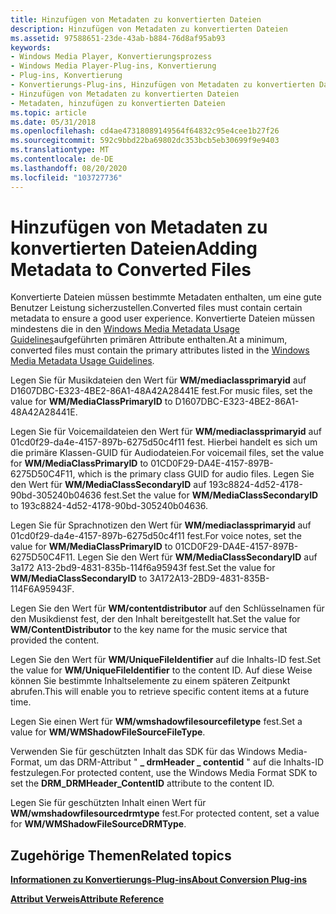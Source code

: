 ```yaml
---
title: Hinzufügen von Metadaten zu konvertierten Dateien
description: Hinzufügen von Metadaten zu konvertierten Dateien
ms.assetid: 97588651-23de-43ab-b884-76d8af95ab93
keywords:
- Windows Media Player, Konvertierungsprozess
- Windows Media Player-Plug-ins, Konvertierung
- Plug-ins, Konvertierung
- Konvertierungs-Plug-ins, Hinzufügen von Metadaten zu konvertierten Dateien
- Hinzufügen von Metadaten zu konvertierten Dateien
- Metadaten, hinzufügen zu konvertierten Dateien
ms.topic: article
ms.date: 05/31/2018
ms.openlocfilehash: cd4ae47318089149564f64832c95e4cee1b27f26
ms.sourcegitcommit: 592c9bbd22ba69802dc353bcb5eb30699f9e9403
ms.translationtype: MT
ms.contentlocale: de-DE
ms.lasthandoff: 08/20/2020
ms.locfileid: "103727736"
---
```

# <a name="adding-metadata-to-converted-files"></a><span data-ttu-id="3fb22-109">Hinzufügen von Metadaten zu konvertierten Dateien</span><span class="sxs-lookup"><span data-stu-id="3fb22-109">Adding Metadata to Converted Files</span></span>

<span data-ttu-id="3fb22-110">Konvertierte Dateien müssen bestimmte Metadaten enthalten, um eine gute Benutzer Leistung sicherzustellen.</span><span class="sxs-lookup"><span data-stu-id="3fb22-110">Converted files must contain certain metadata to ensure a good user experience.</span></span> <span data-ttu-id="3fb22-111">Konvertierte Dateien müssen mindestens die in den [Windows Media Metadata Usage Guidelines](/previous-versions/ms867702(v=msdn.10))aufgeführten primären Attribute enthalten.</span><span class="sxs-lookup"><span data-stu-id="3fb22-111">At a minimum, converted files must contain the primary attributes listed in the [Windows Media Metadata Usage Guidelines](/previous-versions/ms867702(v=msdn.10)).</span></span>

<span data-ttu-id="3fb22-112">Legen Sie für Musikdateien den Wert für **WM/mediaclassprimaryid** auf D1607DBC-E323-4BE2-86A1-48A42A28441E fest.</span><span class="sxs-lookup"><span data-stu-id="3fb22-112">For music files, set the value for **WM/MediaClassPrimaryID** to D1607DBC-E323-4BE2-86A1-48A42A28441E.</span></span>

<span data-ttu-id="3fb22-113">Legen Sie für Voicemaildateien den Wert für **WM/mediaclassprimaryid** auf 01cd0f29-da4e-4157-897b-6275d50c4f11 fest. Hierbei handelt es sich um die primäre Klassen-GUID für Audiodateien.</span><span class="sxs-lookup"><span data-stu-id="3fb22-113">For voicemail files, set the value for **WM/MediaClassPrimaryID** to 01CD0F29-DA4E-4157-897B-6275D50C4F11, which is the primary class GUID for audio files.</span></span> <span data-ttu-id="3fb22-114">Legen Sie den Wert für **WM/MediaClassSecondaryID** auf 193c8824-4d52-4178-90bd-305240b04636 fest.</span><span class="sxs-lookup"><span data-stu-id="3fb22-114">Set the value for **WM/MediaClassSecondaryID** to 193c8824-4d52-4178-90bd-305240b04636.</span></span>

<span data-ttu-id="3fb22-115">Legen Sie für Sprachnotizen den Wert für **WM/mediaclassprimaryid** auf 01cd0f29-da4e-4157-897b-6275d50c4f11 fest.</span><span class="sxs-lookup"><span data-stu-id="3fb22-115">For voice notes, set the value for **WM/MediaClassPrimaryID** to 01CD0F29-DA4E-4157-897B-6275D50C4F11.</span></span> <span data-ttu-id="3fb22-116">Legen Sie den Wert für **WM/MediaClassSecondaryID** auf 3a172 A13-2bd9-4831-835b-114f6a95943f fest.</span><span class="sxs-lookup"><span data-stu-id="3fb22-116">Set the value for **WM/MediaClassSecondaryID** to 3A172A13-2BD9-4831-835B-114F6A95943F.</span></span>

<span data-ttu-id="3fb22-117">Legen Sie den Wert für **WM/contentdistributor** auf den Schlüsselnamen für den Musikdienst fest, der den Inhalt bereitgestellt hat.</span><span class="sxs-lookup"><span data-stu-id="3fb22-117">Set the value for **WM/ContentDistributor** to the key name for the music service that provided the content.</span></span>

<span data-ttu-id="3fb22-118">Legen Sie den Wert für **WM/UniqueFileIdentifier** auf die Inhalts-ID fest.</span><span class="sxs-lookup"><span data-stu-id="3fb22-118">Set the value for **WM/UniqueFileIdentifier** to the content ID.</span></span> <span data-ttu-id="3fb22-119">Auf diese Weise können Sie bestimmte Inhaltselemente zu einem späteren Zeitpunkt abrufen.</span><span class="sxs-lookup"><span data-stu-id="3fb22-119">This will enable you to retrieve specific content items at a future time.</span></span>

<span data-ttu-id="3fb22-120">Legen Sie einen Wert für **WM/wmshadowfilesourcefiletype** fest.</span><span class="sxs-lookup"><span data-stu-id="3fb22-120">Set a value for **WM/WMShadowFileSourceFileType**.</span></span>

<span data-ttu-id="3fb22-121">Verwenden Sie für geschützten Inhalt das SDK für das Windows Media-Format, um das DRM-Attribut " **\_ drmHeader \_ contentid** " auf die Inhalts-ID festzulegen.</span><span class="sxs-lookup"><span data-stu-id="3fb22-121">For protected content, use the Windows Media Format SDK to set the **DRM\_DRMHeader\_ContentID** attribute to the content ID.</span></span>

<span data-ttu-id="3fb22-122">Legen Sie für geschützten Inhalt einen Wert für **WM/wmshadowfilesourcedrmtype** fest.</span><span class="sxs-lookup"><span data-stu-id="3fb22-122">For protected content, set a value for **WM/WMShadowFileSourceDRMType**.</span></span>

## <a name="related-topics"></a><span data-ttu-id="3fb22-123">Zugehörige Themen</span><span class="sxs-lookup"><span data-stu-id="3fb22-123">Related topics</span></span>

<dl> <dt>

[<span data-ttu-id="3fb22-124">**Informationen zu Konvertierungs-Plug-ins**</span><span class="sxs-lookup"><span data-stu-id="3fb22-124">**About Conversion Plug-ins**</span></span>](about-conversion-plug-ins.md)
</dt> <dt>

[<span data-ttu-id="3fb22-125">**Attribut Verweis**</span><span class="sxs-lookup"><span data-stu-id="3fb22-125">**Attribute Reference**</span></span>](attribute-reference.md)
</dt> </dl>

 

 
